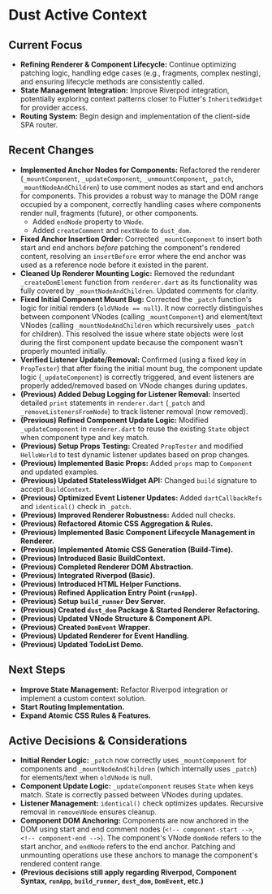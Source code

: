 # Dust Active Context

## Current Focus

- **Refining Renderer & Component Lifecycle:** Continue optimizing patching
  logic, handling edge cases (e.g., fragments, complex nesting), and ensuring
  lifecycle methods are consistently called.
- **State Management Integration:** Improve Riverpod integration, potentially
  exploring context patterns closer to Flutter's `InheritedWidget` for provider
  access.
- **Routing System:** Begin design and implementation of the client-side SPA
  router.

## Recent Changes

- **Implemented Anchor Nodes for Components:** Refactored the renderer
  (`_mountComponent`, `_updateComponent`, `_unmountComponent`, `_patch`,
  `_mountNodeAndChildren`) to use comment nodes as start and end anchors for
  components. This provides a robust way to manage the DOM range occupied by a
  component, correctly handling cases where components render null, fragments
  (future), or other components.
  - Added `endNode` property to `VNode`.
  - Added `createComment` and `nextNode` to `dust_dom`.
- **Fixed Anchor Insertion Order:** Corrected `_mountComponent` to insert both
  start and end anchors _before_ patching the component's rendered content,
  resolving an `insertBefore` error where the end anchor was used as a reference
  node before it existed in the parent.
- **Cleaned Up Renderer Mounting Logic:** Removed the redundant
  `_createDomElement` function from `renderer.dart` as its functionality was
  fully covered by `_mountNodeAndChildren`. Updated comments for clarity.
- **Fixed Initial Component Mount Bug:** Corrected the `_patch` function's logic
  for initial renders (`oldVNode == null`). It now correctly distinguishes
  between component VNodes (calling `_mountComponent`) and element/text VNodes
  (calling `_mountNodeAndChildren` which recursively uses `_patch` for
  children). This resolved the issue where state objects were lost during the
  first component update because the component wasn't properly mounted
  initially.
- **Verified Listener Update/Removal:** Confirmed (using a fixed key in
  `PropTester`) that after fixing the initial mount bug, the component update
  logic (`_updateComponent`) is correctly triggered, and event listeners are
  properly added/removed based on VNode changes during updates.
- **(Previous) Added Debug Logging for Listener Removal:** Inserted detailed
  `print` statements in `renderer.dart` (`_patch` and
  `_removeListenersFromNode`) to track listener removal (now removed).
- **(Previous) Refined Component Update Logic:** Modified `_updateComponent` in
  `renderer.dart` to reuse the existing `State` object when component type and
  key match.
- **(Previous) Setup Props Testing:** Created `PropTester` and modified
  `HelloWorld` to test dynamic listener updates based on prop changes.
- **(Previous) Implemented Basic Props:** Added `props` map to `Component` and
  updated examples.
- **(Previous) Updated StatelessWidget API:** Changed `build` signature to
  accept `BuildContext`.
- **(Previous) Optimized Event Listener Updates:** Added `dartCallbackRefs` and
  `identical()` check in `_patch`.
- **(Previous) Improved Renderer Robustness:** Added null checks.
- **(Previous) Refactored Atomic CSS Aggregation & Rules.**
- **(Previous) Implemented Basic Component Lifecycle Management in Renderer.**
- **(Previous) Implemented Atomic CSS Generation (Build-Time).**
- **(Previous) Introduced Basic BuildContext.**
- **(Previous) Completed Renderer DOM Abstraction.**
- **(Previous) Integrated Riverpod (Basic).**
- **(Previous) Introduced HTML Helper Functions.**
- **(Previous) Refined Application Entry Point (`runApp`).**
- **(Previous) Setup `build_runner` Dev Server.**
- **(Previous) Created `dust_dom` Package & Started Renderer Refactoring.**
- **(Previous) Updated VNode Structure & Component API.**
- **(Previous) Created `DomEvent` Wrapper.**
- **(Previous) Updated Renderer for Event Handling.**
- **(Previous) Updated TodoList Demo.**

## Next Steps

- **Improve State Management:** Refactor Riverpod integration or implement a
  custom context solution.
- **Start Routing Implementation.**
- **Expand Atomic CSS Rules & Features.**

## Active Decisions & Considerations

- **Initial Render Logic:** `_patch` now correctly uses `_mountComponent` for
  components and `_mountNodeAndChildren` (which internally uses `_patch`) for
  elements/text when `oldVNode` is null.
- **Component Update Logic:** `_updateComponent` reuses `State` when keys match.
  State is correctly passed between VNodes during updates.
- **Listener Management:** `identical()` check optimizes updates. Recursive
  removal in `removeVNode` ensures cleanup.
- **Component DOM Anchoring:** Components are now anchored in the DOM using
  start and end comment nodes (`<!-- component-start -->`,
  `<!-- component-end -->`). The component's VNode `domNode` refers to the start
  anchor, and `endNode` refers to the end anchor. Patching and unmounting
  operations use these anchors to manage the component's rendered content range.
- **(Previous decisions still apply regarding Riverpod, Component Syntax,
  `runApp`, `build_runner`, `dust_dom`, `DomEvent`, etc.)**
